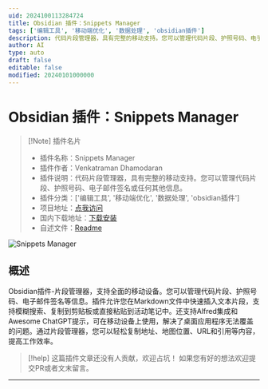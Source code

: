 ```yaml
---
uid: 2024100113284724
title: Obsidian 插件：Snippets Manager
tags: ['编辑工具', '移动端优化', '数据处理', 'obsidian插件']
description: 代码片段管理器，具有完整的移动支持。您可以管理代码片段、护照号码、电子邮件签名或任何其他信息。
author: AI
type: auto
draft: false
editable: false
modified: 20240101000000
---
```


# Obsidian 插件：Snippets Manager

> [!Note] 插件名片
> - 插件名称：Snippets Manager
> - 插件作者：Venkatraman Dhamodaran
> - 插件说明：代码片段管理器，具有完整的移动支持。您可以管理代码片段、护照号码、电子邮件签名或任何其他信息。
> - 插件分类：['编辑工具', '移动端优化', '数据处理', 'obsidian插件']
> - 项目地址：[点我访问](https://github.com/ramandv/obsidian-snippets-manager)
> - 国内下载地址：[下载安装](https://pkmer.cn/products/plugin/pluginMarket/?snippets-manager)
> - 自述文件：[Readme](https://ghproxy.net/https://raw.githubusercontent.com/ramandv/obsidian-snippets-manager/master/README.md)

![Snippets Manager](https://cdn.pkmer.cn/covers/snippets-manager.gif!pkmer)

## 概述

Obsidian插件-片段管理器，支持全面的移动设备。您可以管理代码片段、护照号码、电子邮件签名等信息。插件允许您在Markdown文件中快速插入文本片段，支持模糊搜索、复制到剪贴板或直接粘贴到活动笔记中。还支持Alfred集成和Awesome ChatGPT提示，可在移动设备上使用，解决了桌面应用程序无法覆盖的问题。通过片段管理器，您可以轻松复制地址、地图位置、URL和引用等内容，提高工作效率。


> [!help] 
> 这篇插件文章还没有人贡献，欢迎占坑！
> 如果您有好的想法欢迎提交PR或者文末留言。
> 

---



